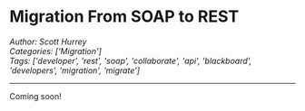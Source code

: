 # Migration From SOAP to REST
*Author: Scott Hurrey*  
*Categories: ['Migration']*  
*Tags: ['developer', 'rest', 'soap', 'collaborate', 'api', 'blackboard', 'developers', 'migration', 'migrate']*  
<hr />
Coming soon!

